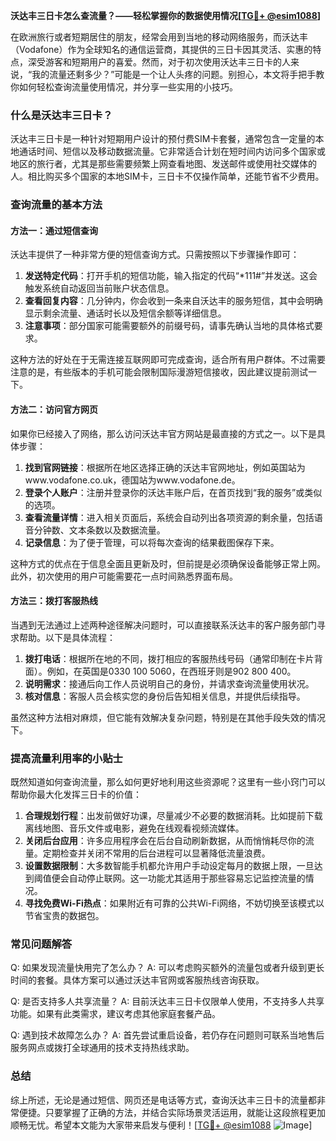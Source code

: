 **沃达丰三日卡怎么查流量？——轻松掌握你的数据使用情况[[TG💪+ @esim1088](https://t.me/s/esim1088)]**

在欧洲旅行或者短期居住的朋友，经常会用到当地的移动网络服务，而沃达丰（Vodafone）作为全球知名的通信运营商，其提供的三日卡因其灵活、实惠的特点，深受游客和短期用户的喜爱。然而，对于初次使用沃达丰三日卡的人来说，“我的流量还剩多少？”可能是一个让人头疼的问题。别担心，本文将手把手教你如何轻松查询流量使用情况，并分享一些实用的小技巧。

### 什么是沃达丰三日卡？

沃达丰三日卡是一种针对短期用户设计的预付费SIM卡套餐，通常包含一定量的本地通话时间、短信以及移动数据流量。它非常适合计划在短时间内访问多个国家或地区的旅行者，尤其是那些需要频繁上网查看地图、发送邮件或使用社交媒体的人。相比购买多个国家的本地SIM卡，三日卡不仅操作简单，还能节省不少费用。

### 查询流量的基本方法

#### 方法一：通过短信查询
沃达丰提供了一种非常方便的短信查询方式。只需按照以下步骤操作即可：

1. **发送特定代码**：打开手机的短信功能，输入指定的代码“*111#”并发送。这会触发系统自动返回当前账户状态信息。
2. **查看回复内容**：几分钟内，你会收到一条来自沃达丰的服务短信，其中会明确显示剩余流量、通话时长以及短信余额等详细信息。
3. **注意事项**：部分国家可能需要额外的前缀号码，请事先确认当地的具体格式要求。

这种方法的好处在于无需连接互联网即可完成查询，适合所有用户群体。不过需要注意的是，有些版本的手机可能会限制国际漫游短信接收，因此建议提前测试一下。

#### 方法二：访问官方网页
如果你已经接入了网络，那么访问沃达丰官方网站是最直接的方式之一。以下是具体步骤：

1. **找到官网链接**：根据所在地区选择正确的沃达丰官网地址，例如英国站为www.vodafone.co.uk，德国站为www.vodafone.de。
2. **登录个人账户**：注册并登录你的沃达丰账户后，在首页找到“我的服务”或类似的选项。
3. **查看流量详情**：进入相关页面后，系统会自动列出各项资源的剩余量，包括语音分钟数、文本条数以及数据流量。
4. **记录信息**：为了便于管理，可以将每次查询的结果截图保存下来。

这种方式的优点在于信息全面且更新及时，但前提是必须确保设备能够正常上网。此外，初次使用的用户可能需要花一点时间熟悉界面布局。

#### 方法三：拨打客服热线
当遇到无法通过上述两种途径解决问题时，可以直接联系沃达丰的客户服务部门寻求帮助。以下是具体流程：

1. **拨打电话**：根据所在地的不同，拨打相应的客服热线号码（通常印制在卡片背面）。例如，在英国是0330 100 5060，在西班牙则是902 800 400。
2. **说明需求**：接通后向工作人员说明自己的身份，并请求查询流量使用状况。
3. **核对信息**：客服人员会核实您的身份后告知相关信息，并提供后续指导。

虽然这种方法相对麻烦，但它能有效解决复杂问题，特别是在其他手段失效的情况下。

### 提高流量利用率的小贴士

既然知道如何查询流量，那么如何更好地利用这些资源呢？这里有一些小窍门可以帮助你最大化发挥三日卡的价值：

1. **合理规划行程**：出发前做好功课，尽量减少不必要的数据消耗。比如提前下载离线地图、音乐文件或电影，避免在线观看视频流媒体。
2. **关闭后台应用**：许多应用程序会在后台自动刷新数据，从而悄悄耗尽你的流量。定期检查并关闭不常用的后台进程可以显著降低流量浪费。
3. **设置数据限制**：大多数智能手机都允许用户手动设定每月的数据上限，一旦达到阈值便会自动停止联网。这一功能尤其适用于那些容易忘记监控流量的情况。
4. **寻找免费Wi-Fi热点**：如果附近有可靠的公共Wi-Fi网络，不妨切换至该模式以节省宝贵的数据包。

### 常见问题解答

Q: 如果发现流量快用完了怎么办？
A: 可以考虑购买额外的流量包或者升级到更长时间的套餐。具体方案可以通过沃达丰官网或客服热线咨询获取。

Q: 是否支持多人共享流量？
A: 目前沃达丰三日卡仅限单人使用，不支持多人共享功能。如果有此类需求，建议考虑其他家庭套餐产品。

Q: 遇到技术故障怎么办？
A: 首先尝试重启设备，若仍存在问题则可联系当地售后服务网点或拨打全球通用的技术支持热线求助。

### 总结

综上所述，无论是通过短信、网页还是电话等方式，查询沃达丰三日卡的流量都非常便捷。只要掌握了正确的方法，并结合实际场景灵活运用，就能让这段旅程更加顺畅无忧。希望本文能为大家带来启发与便利！[[TG💪+ @esim1088](https://t.me/s/esim1088) ![Image](https://i.postimg.cc/4NQfJmqS/Snipaste-2025-05-13-00-14-12.png)]